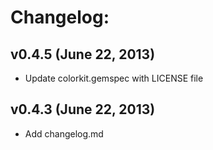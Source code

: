 # Changelog:

## v0.4.5 (June 22, 2013)
  * Update colorkit.gemspec with LICENSE file

## v0.4.3 (June 22, 2013)
  * Add changelog.md

